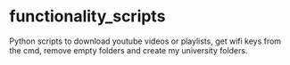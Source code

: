 # functionality_scripts
Python scripts to download youtube videos or playlists, get wifi keys from the cmd, remove empty folders and create my university folders.
